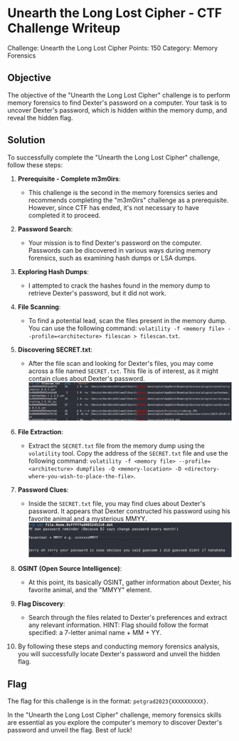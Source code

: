 # Unearth the Long Lost Cipher - CTF Challenge Writeup

Challenge: Unearth the Long Lost Cipher
Points: 150
Category: Memory Forensics

## Objective
The objective of the "Unearth the Long Lost Cipher" challenge is to perform memory forensics to find Dexter's password on a computer. Your task is to uncover Dexter's password, which is hidden within the memory dump, and reveal the hidden flag.

## Solution
To successfully complete the "Unearth the Long Lost Cipher" challenge, follow these steps:

1. **Prerequisite - Complete m3m0irs**:
   - This challenge is the second in the memory forensics series and recommends completing the "m3m0irs" challenge as a prerequisite. However, since CTF has ended, it's not necessary to have completed it to proceed.

2. **Password Search**:
   - Your mission is to find Dexter's password on the computer. Passwords can be discovered in various ways during memory forensics, such as examining hash dumps or LSA dumps.

3. **Exploring Hash Dumps**:
   - I attempted to crack the hashes found in the memory dump to retrieve Dexter's password, but it did not work. 

4. **File Scanning**:
   - To find a potential lead, scan the files present in the memory dump. You can use the following command: `volatility -f <memory file> --profile=<architecture> filescan > filescan.txt`.

5. **Discovering SECRET.txt**:
   - After the file scan and looking for Dexter's files, you may come across a file named `SECRET.txt`. This file is of interest, as it might contain clues about Dexter's password.
![Filscan](filescan.png)

6. **File Extraction**:
   - Extract the `SECRET.txt` file from the memory dump using the `volatility` tool. Copy the address of the `SECRET.txt` file and use the following command: `volatility -f <memory file> --profile=<architecture> dumpfiles -Q <memory-location> -D <directory-where-you-wish-to-place-the-file>`.

7. **Password Clues**:
   - Inside the `SECRET.txt` file, you may find clues about Dexter's password. It appears that Dexter constructed his password using his favorite animal and a mysterious MMYY.
![SECRET.txt](secret.png)

1. **OSINT (Open Source Intelligence)**:
   - At this point, its basically OSINT, gather information about Dexter, his favorite animal, and the "MMYY" element.

2. **Flag Discovery**:
   - Search through the files related to Dexter's preferences and extract any relevant information. HINT: Flag shouild follow the format specified: a 7-letter animal name + MM + YY.

3.  By following these steps and conducting memory forensics analysis, you will successfully locate Dexter's password and unveil the hidden flag.

## Flag
The flag for this challenge is in the format: `petgrad2023{XXXXXXXXXX}`.

In the "Unearth the Long Lost Cipher" challenge, memory forensics skills are essential as you explore the computer's memory to discover Dexter's password and unveil the flag. Best of luck!
